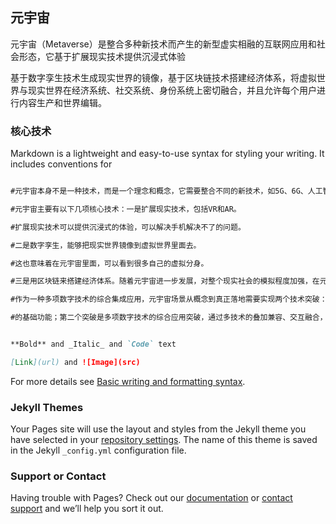 ## 元宇宙

元宇宙（Metaverse）是整合多种新技术而产生的新型虚实相融的互联网应用和社会形态，它基于扩展现实技术提供沉浸式体验

基于数字孪生技术生成现实世界的镜像，基于区块链技术搭建经济体系，将虚拟世界与现实世界在经济系统、社交系统、身份系统上密切融合，并且允许每个用户进行内容生产和世界编辑。

### 核心技术



Markdown is a lightweight and easy-to-use syntax for styling your writing. It includes conventions for

```markdown

#元宇宙本身不是一种技术，而是一个理念和概念，它需要整合不同的新技术，如5G、6G、人工智能、大数据等，强调虚实相融。

#元宇宙主要有以下几项核心技术：一是扩展现实技术，包括VR和AR。

#扩展现实技术可以提供沉浸式的体验，可以解决手机解决不了的问题。

#二是数字孪生，能够把现实世界镜像到虚拟世界里面去。

#这也意味着在元宇宙里面，可以看到很多自己的虚拟分身。

#三是用区块链来搭建经济体系。随着元宇宙进一步发展，对整个现实社会的模拟程度加强，在元宇宙当中可能不仅仅是在花钱，而且有可能赚钱，这样在虚拟世界里同样形成了一套经济体系。 

#作为一种多项数字技术的综合集成应用，元宇宙场景从概念到真正落地需要实现两个技术突破：第一个是XR、数字孪生、区块链、人工智能等单项技术的突破，从不同维度实现立体视觉、深度沉浸、虚拟分身等元宇宙应用

#的基础功能；第二个突破是多项数字技术的综合应用突破，通过多技术的叠加兼容、交互融合，凝聚形成技术合力推动元宇宙稳定有序发展。


**Bold** and _Italic_ and `Code` text

[Link](url) and ![Image](src)
```

For more details see [Basic writing and formatting syntax](https://docs.github.com/en/github/writing-on-github/getting-started-with-writing-and-formatting-on-github/basic-writing-and-formatting-syntax).

### Jekyll Themes

Your Pages site will use the layout and styles from the Jekyll theme you have selected in your [repository settings](https://github.com/metabasis/metabasis.github.io/settings/pages). The name of this theme is saved in the Jekyll `_config.yml` configuration file.

### Support or Contact

Having trouble with Pages? Check out our [documentation](https://docs.github.com/categories/github-pages-basics/) or [contact support](https://support.github.com/contact) and we’ll help you sort it out.
